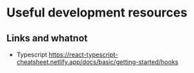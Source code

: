 # Useful development resources

## Links and whatnot

- Typescript
https://react-typescript-cheatsheet.netlify.app/docs/basic/getting-started/hooks